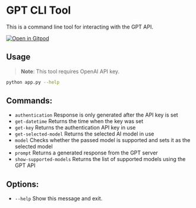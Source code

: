 # GPT CLI Tool

This is a command line tool for interacting with the GPT API.

[![Open in Gitpod](https://gitpod.io/button/open-in-gitpod.svg)](https://gitpod.io/#https://github.com/Siddhant-K-code/GPT-CLI)

## Usage

> **Note**: This tool requires OpenAI API key.

```bash
python app.py --help
```

## Commands:

- `authentication` Response is only generated after the API key is set
- `get-datetime` Returns the time when the key was set
- `get-key` Returns the authentication API key in use
- `get-selected-model` Returns the selected AI model in use
- `model` Checks whether the passed model is supported and sets it as the selected model
- `prompt` Returns a generated response from the GPT server
- `show-supported-models` Returns the list of supported models using the GPT API

## Options:

- `--help` Show this message and exit.
